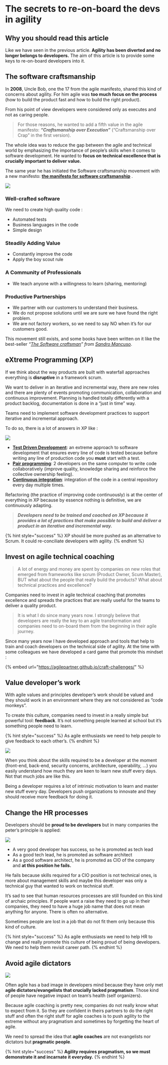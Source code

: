 # The secrets to re-on-board the devs in agility

## Why you should read this article <a id="9ed9"></a>

Like we have seen in the previous article. **Agility has been diverted and no longer belongs to developers.** The aim of this article is to provide some keys to re-on-board developers into it.

## The software craftsmanship <a id="3581"></a>

In **2008**, Uncle Bob, one the 17 from the agile manifesto, shared this kind of concerns about agility. For him agile was **too much focus on the process** \(how to build the product fast and how to build the right product\).

From his point of view developers were considered only as executes and not as caring people.

> For those reasons, he wanted to add a fifth value in the agile manifesto: _**“Craftsmanship over Execution”**_ \(“Craftsmanship over Crap” in the first version\).

The whole idea was to reduce the gap between the agile and technical world by emphasizing the importance of people’s skills when it comes to software development. He wanted to **focus on technical excellence that is crucially important to deliver value.**

The same year he has initiated the Software craftsmanship movement with a new manifesto: [**the manifesto for software craftsmanship**](http://manifesto.softwarecraftsmanship.org/) .

![](../../.gitbook/assets/image%20%28362%29.png)

### Well-crafted software <a id="8276"></a>

We need to create high quality code :

* Automated tests
* Business languages in the code
* Simple design

### Steadily Adding Value <a id="2620"></a>

* Constantly improve the code
* Apply the boy scout rule

### A Community of Professionals <a id="cc82"></a>

* We teach anyone with a willingness to learn \(sharing, mentoring\)

### Productive Partnerships <a id="a0d4"></a>

* We partner with our customers to understand their business.
* We do not propose solutions until we are sure we have found the right problem.
* We are not factory workers, so we need to say NO when it’s for our customers good.

This movement still exists, and some books have been written on it like the best-seller _“_[_The Software craftsman_](https://www.amazon.com/Software-Craftsman-Professionalism-Pragmatism-Robert/dp/0134052501/ref=sr_1_1?crid=N0T8YXEJOQ65&keywords=the+software+craftsman&qid=1560456764&s=gateway&sprefix=the+software+crafts%2Caps%2C263&sr=8-1)_” from_ [_Sandro Mancuso_](https://twitter.com/sandromancuso).

## eXtreme Programming \(XP\) <a id="d48e"></a>

If we think about the way products are built with waterfall approaches everything is **disruptive** in a framework scrum.

We want to deliver in an iterative and incremental way, there are new roles and there are plenty of events promoting communication, collaboration and continuous improvement. Planning is handled totally differently with a product backlog, documentation is done in a “just in time” way.

Teams need to implement software development practices to support iterative and incremental approach.

To do so, there is a lot of answers in XP like :

![](../../.gitbook/assets/image%20%28364%29.png)

* [**Test Driven Development**](https://en.wikipedia.org/wiki/Test-driven_development): an extreme approach to software development that ensures every line of code is tested because before writing any line of production code you **must** start with a test.
* [**Pair programming**](https://en.wikipedia.org/wiki/Pair_programming): 2 developers on the same computer to write code collaboratively \(improve quality, knowledge sharing and reinforce the collective ownership feeling\).
* [**Continuous integration**](https://en.wikipedia.org/wiki/Continuous_integration): integration of the code in a central repository every day multiple times.

Refactoring \(the practice of improving code continuously\) is at the center of everything in XP because by essence nothing is definitive, we are continuously adapting.

> _**Developers need to be trained and coached on XP because it provides a lot of practices that make possible to build and deliver a product in an iterative and incremental way.**_

{% hint style="success" %}
XP should be more pushed as an alternative to Scrum. It could re-conciliate developers with agility.
{% endhint %}

## Invest on **agile** technical coaching <a id="4f47"></a>

> A lot of energy and money are spent by companies on new roles that emerged from frameworks like scrum \(Product Owner, Scum Master\), BUT what about the people that really build the products? What about technical practices and excellence?

Companies need to invest in agile technical coaching that promotes excellence and spreads the practices that are really useful for the teams to deliver a quality product.

> It is what I do since many years now. I strongly believe that developers are really the key to an agile transformation and companies need to on-board them from the beginning in their agile journey.

Since many years now I have developed approach and tools that help to train and coach developers on the technical side of agility. At the time with some colleagues we have developed a card game that promote this mindset :

{% embed url="https://agilepartner.github.io/craft-challenges/" %}

## Value developer’s work <a id="0b76"></a>

With agile values and principles developer’s work should be valued and they should work in an environment where they are not considered as “code monkeys”.

To create this culture, companies need to invest in a really simple but powerful tool: **feedback**. It’s not something people learned at school but it’s something people need to learn.

{% hint style="success" %}
As agile enthusiasts we need to help people to give feedback to each other’s.
{% endhint %}

![](../../.gitbook/assets/image%20%28377%29.png)

When you think about the skills required to be a developer at the moment \(front-end, back-end, security concerns, architecture, operability, …\) you easily understand how much they are keen to learn new stuff every days. Not that much jobs are like this.

Being a developer requires a lot of intrinsic motivation to learn and master new stuff every day. Developers push organizations to innovate and they should receive more feedback for doing it.

## Change the HR processes <a id="6a59"></a>

Developers should be **proud to be developers** but in many companies the peter’s principle is applied:

![](https://miro.medium.com/max/508/1*1F11bQb0p3KzxhmHO64Xlw.png)

* A very good developer has success, so he is promoted as tech lead
* As a good tech lead, he is promoted as software architect
* As a good software architect, he is promoted as CIO of the company and **at this position he fails.**

He fails because skills required for a CIO position is not technical ones, is more about management skills and maybe this developer was only a technical guy that wanted to work on technical stuff.

It’s sad to see that human resources processes are still founded on this kind of archaic principles. If people want a raise they need to go up in their companies, they need to have a huge job name that does not mean anything for anyone. There is often no alternative.

Sometimes people are lost in a job that do not fit them only because this kind of culture.

{% hint style="success" %}
As agile enthusiasts we need to help HR to change and really promote this culture of being proud of being developers. We need to help them revisit career path.
{% endhint %}

## Avoid agile dictators <a id="7587"></a>

![](../../.gitbook/assets/image%20%28376%29.png)

Often agile has a bad image in developers mind because they have only met **agile dictators/evangelists that crucially lacked pragmatism**. Those kind of people have negative impact on team’s health \(self organizers\).

Because agile coaching is pretty new, companies do not really know what to expect from it. So they are confident in theirs partners to do the right stuff and often the right stuff for agile coaches is to push agility to the extreme without any pragmatism and sometimes by forgetting the heart of agile.

We need to spread the idea that **agile coaches** are not evangelists nor dictators but **pragmatic people**.

{% hint style="success" %}
**Agility requires pragmatism, so we must demonstrate it and incarnate it everyday.**
{% endhint %}


